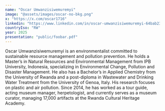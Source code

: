```yaml
---
name: "Oscar Umwanzisiwemuremyi"
image: "@assets/images/oscar-no-bkg.png"
x: "https://x.com/oscar1716"
linkedin: "https://www.linkedin.com/in/oscar-umwanzisiwemuremyi-64bab230"
countryIso: "RW"
year: 2025
presentation: "public/foobar.pdf"
---
```


Oscar Umwanzisiwemuremyi is an environmentalist committed to sustainable resource management and pollution prevention. He holds a Master’s in Natural Resources and Environmental Management from IPB University, Indonesia, specializing in Environmental Change, Pollution and Disaster Management. He also has a Bachelor’s in Applied Chemistry from the University of Rwanda and a post-diploma in Wastewater and Drinking Water Treatment from the University of Genoa, Italy. His research focuses on plastic and air pollution. Since 2014, he has worked as a tour guide, acting museum manager, herpetologist, and currently serves as a museum curator, managing 17,000 artifacts at the Rwanda Cultural Heritage Academy.

